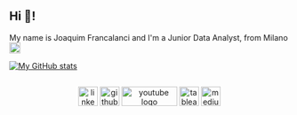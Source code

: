 <h2 align="left">Hi 👋!</h2>
  
<div align="left">
My name is Joaquim Francalanci and I'm a Junior Data Analyst, from Milano <img src="https://upload.wikimedia.org/wikipedia/en/0/03/Flag_of_Italy.svg" height="20" alt="Italy flag" />

[![My GitHub stats](https://github-readme-stats.vercel.app/api?username=J0joFra)](https://github-readme-stats.vercel.app/api?username=J0joFra&show_icons=true&theme=radical)
</div>

##
<div align="center">
  <a href="https://www.linkedin.com/in/joaquim-francalanci/" target="_blank"><img src="https://img.shields.io/static/v1?message=LinkedIn&logo=linkedin&label=&color=0077B5&logoColor=white&labelColor=&style=for-the-badge" height="35" alt="linkedin logo"  /></a>
  <a href="https://github.com/J0joFra" target="_blank"><img src="https://img.shields.io/static/v1?message=GitHub&logo=github&label=&color=181717&logoColor=white&labelColor=&style=for-the-badge" height="35" alt="github logo"  /></a>
  <a href="https://www.youtube.com/channel/UC9bo37JD_qtWQkXSWsLngdw" target="_blank"><img src="https://external-content.duckduckgo.com/iu/?u=http%3A%2F%2F1000logos.net%2Fwp-content%2Fuploads%2F2017%2F05%2FOld-YouTube-logo.jpg&f=1&nofb=1&ipt=76c8cc106c404f7931b1be0ee84237a6649859e9a3ba206e1554d5f48f28a7df&ipo=images" height="35" width="100" alt="youtube logo"  /></a>
  <a href="https://public.tableau.com/app/profile/joaquim.francalanci/vizzes" target="_blank"><img src="https://img.shields.io/static/v1?message=Tableau&logo=tableau&label=&color=E97627&logoColor=white&labelColor=&style=for-the-badge" height="35" alt="tableau logo"  /></a>
  <a href="https://medium.com/@jofrancalanci" target="_blank"><img src="https://img.shields.io/static/v1?message=Medium&logo=medium&label=&color=12100E&logoColor=white&labelColor=&style=for-the-badge" height="35" alt="medium logo"  /></a>
<div align="center">


